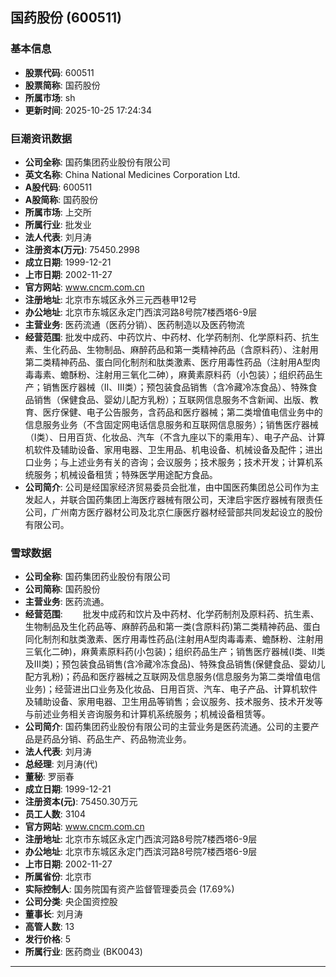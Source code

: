 ## 国药股份 (600511)

### 基本信息

- **股票代码**: 600511
- **股票简称**: 国药股份
- **所属市场**: sh
- **更新时间**: 2025-10-25 17:24:34

### 巨潮资讯数据

- **公司全称**: 国药集团药业股份有限公司
- **英文名称**: China National Medicines Corporation Ltd.
- **A股代码**: 600511
- **A股简称**: 国药股份
- **所属市场**: 上交所
- **所属行业**: 批发业
- **法人代表**: 刘月涛
- **注册资本(万元)**: 75450.2998
- **成立日期**: 1999-12-21
- **上市日期**: 2002-11-27
- **官方网站**: www.cncm.com.cn
- **注册地址**: 北京市东城区永外三元西巷甲12号
- **办公地址**: 北京市东城区永定门西滨河路8号院7楼西塔6-9层
- **主营业务**: 医药流通（医药分销）、医药制造以及医药物流
- **经营范围**: 批发中成药、中药饮片、中药材、化学药制剂、化学原料药、抗生素、生化药品、生物制品、麻醉药品和第一类精神药品（含原料药）、注射用第二类精神药品、蛋白同化制剂和肽类激素、医疗用毒性药品（注射用A型肉毒毒素、蟾酥粉、注射用三氧化二砷），麻黄素原料药（小包装）；组织药品生产；销售医疗器械（Ⅱ、Ⅲ类）；预包装食品销售（含冷藏冷冻食品）、特殊食品销售（保健食品、婴幼儿配方乳粉）；互联网信息服务不含新闻、出版、教育、医疗保健、电子公告服务，含药品和医疗器械；第二类增值电信业务中的信息服务业务（不含固定网电话信息服务和互联网信息服务）；销售医疗器械（Ⅰ类）、日用百货、化妆品、汽车（不含九座以下的乘用车）、电子产品、计算机软件及辅助设备、家用电器、卫生用品、机电设备、机械设备及配件；进出口业务；与上述业务有关的咨询；会议服务；技术服务；技术开发；计算机系统服务；机械设备租赁；特殊医学用途配方食品。
- **公司简介**: 公司是经国家经济贸易委员会批准，由中国医药集团总公司作为主发起人，并联合国药集团上海医疗器械有限公司，天津启宇医疗器械有限责任公司，广州南方医疗器材公司及北京仁康医疗器材经营部共同发起设立的股份有限公司。

### 雪球数据

- **公司全称**: 国药集团药业股份有限公司
- **公司简称**: 国药股份
- **主营业务**: 医药流通。
- **经营范围**: 　　批发中成药和饮片及中药材、化学药制剂及原料药、抗生素、生物制品及生化药品等、麻醉药品和第一类(含原料药)第二类精神药品、蛋白同化制剂和肽类激素、医疗用毒性药品(注射用A型肉毒毒素、蟾酥粉、注射用三氧化二砷)，麻黄素原料药(小包装)；组织药品生产；销售医疗器械(I类、II类及III类)；预包装食品销售(含冷藏冷冻食品)、特殊食品销售(保健食品、婴幼儿配方乳粉)；药品和医疗器械之互联网及信息服务(信息服务为第二类增值电信业务)；经营进出口业务及化妆品、日用百货、汽车、电子产品、计算机软件及辅助设备、家用电器、卫生用品等销售；会议服务、技术服务、技术开发等与前述业务相关咨询服务和计算机系统服务；机械设备租赁等。
- **公司简介**: 国药集团药业股份有限公司的主营业务是医药流通。公司的主要产品是药品分销、药品生产、药品物流业务。
- **法人代表**: 刘月涛
- **总经理**: 刘月涛(代)
- **董秘**: 罗丽春
- **成立日期**: 1999-12-21
- **注册资本(元)**: 75450.30万元
- **员工人数**: 3104
- **官方网站**: www.cncm.com.cn
- **注册地址**: 北京市东城区永定门西滨河路8号院7楼西塔6-9层
- **办公地址**: 北京市东城区永定门西滨河路8号院7楼西塔6-9层
- **上市日期**: 2002-11-27
- **所属省份**: 北京市
- **实际控制人**: 国务院国有资产监督管理委员会 (17.69%)
- **公司分类**: 央企国资控股
- **董事长**: 刘月涛
- **高管人数**: 13
- **发行价格**: 5
- **所属行业**: 医药商业 (BK0043)

---